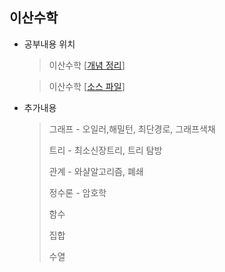 ## 이산수학

* 공부내용 위치

  > 이산수학 [[개념 정리](https://github.com/taehyundev/Discrete-Mathematics-Coding/tree/master/Concept(%EA%B0%9C%EB%85%90))]
  
  > 이산수학 [[소스 파일](https://github.com/taehyundev/Discrete-Mathematics-Coding/tree/master/Source(%EC%86%8C%EC%8A%A4%EC%BD%94%EB%93%9C))]

* 추가내용

  > 그래프 - 오일러,해밀턴, 최단경로, 그래프색채
  >
  > 트리 - 최소신장트리, 트리 탐방
  >
  > 관계 - 와샬알고리즘, 폐쇄
  >
  > 정수론 - 암호학
  >
  > 함수
  >
  > 집합
  >
  > 수열

